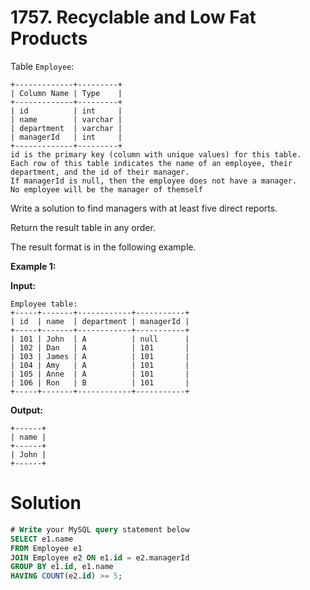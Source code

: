 # 1757. Recyclable and Low Fat Products

Table `Employee`:

```
+-------------+---------+
| Column Name | Type    |
+-------------+---------+
| id          | int     |
| name        | varchar |
| department  | varchar |
| managerId   | int     |
+-------------+---------+
id is the primary key (column with unique values) for this table.
Each row of this table indicates the name of an employee, their department, and the id of their manager.
If managerId is null, then the employee does not have a manager.
No employee will be the manager of themself
```

Write a solution to find managers with at least five direct reports.

Return the result table in any order.

The result format is in the following example.

**Example 1:**

**Input:** <br>

```
Employee table:
+-----+-------+------------+-----------+
| id  | name  | department | managerId |
+-----+-------+------------+-----------+
| 101 | John  | A          | null      |
| 102 | Dan   | A          | 101       |
| 103 | James | A          | 101       |
| 104 | Amy   | A          | 101       |
| 105 | Anne  | A          | 101       |
| 106 | Ron   | B          | 101       |
+-----+-------+------------+-----------+
```

**Output:** <br>

```
+------+
| name |
+------+
| John |
+------+

```

# Solution

```sql
# Write your MySQL query statement below
SELECT e1.name
FROM Employee e1
JOIN Employee e2 ON e1.id = e2.managerId
GROUP BY e1.id, e1.name
HAVING COUNT(e2.id) >= 5;
```
